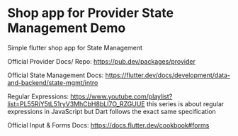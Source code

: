 # Shop app for Provider State Management Demo

Simple flutter shop app for State Management

Official Provider Docs/ Repo: https://pub.dev/packages/provider

Official State Management Docs: https://flutter.dev/docs/development/data-and-backend/state-mgmt/intro

Regular Expressions: https://www.youtube.com/playlist?list=PL55RiY5tL51ryV3MhCbH8bLl7O_RZGUUE
this series is about regular expressions in JavaScript but Dart follows the exact same specification

Official Input & Forms Docs: https://docs.flutter.dev/cookbook#forms